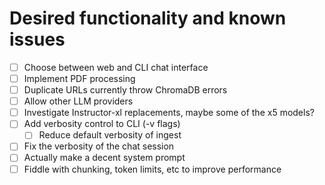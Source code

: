 # Desired functionality and known issues
- [ ] Choose between web and CLI chat interface
- [ ] Implement PDF processing
- [ ] Duplicate URLs currently throw ChromaDB errors
- [ ] Allow other LLM providers
- [ ] Investigate Instructor-xl replacements, maybe some of the x5 models?
- [ ] Add verbosity control to CLI (-v flags)
    - [ ] Reduce default verbosity of ingest
- [ ] Fix the verbosity of the chat session
- [ ] Actually make a decent system prompt
- [ ] Fiddle with chunking, token limits, etc to improve performance